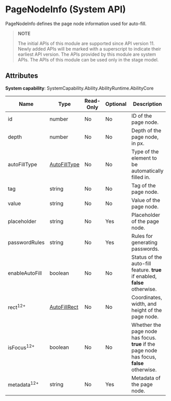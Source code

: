 # PageNodeInfo (System API)

<!--Kit: Ability Kit-->
<!--Subsystem: Ability-->
<!--Owner: @hanchen45-->
<!--Designer: @ccllee1-->
<!--Tester: @lixueqing513-->
<!--Adviser: @huipeizi-->

PageNodeInfo defines the page node information used for auto-fill.

> **NOTE**
> 
> The initial APIs of this module are supported since API version 11. Newly added APIs will be marked with a superscript to indicate their earliest API version.
> The APIs provided by this module are system APIs.
> The APIs of this module can be used only in the stage model.

## Attributes

**System capability**: SystemCapability.Ability.AbilityRuntime.AbilityCore

| Name       | Type                | Read-Only| Optional| Description                                                        |
| ----------- | -------------------- | ----| ---- | ------------------------------------------------------------ |
| id    | number               | No  | No  | ID of the page node.                              |
| depth    | number              | No  | No  | Depth of the page node, in px.                              |
| autoFillType    | [AutoFillType](js-apis-inner-application-autoFillType-sys.md)        | No  | No  | Type of the element to be automatically filled in.   |
| tag    | string              | No  | No  | Tag of the page node.                              |
| value    | string              | No  | No  | Value of the page node.                              |
| placeholder    | string              | No  | Yes  | Placeholder of the page node.                              |
| passwordRules    | string              | No  | Yes  | Rules for generating passwords.                              |
| enableAutoFill    | boolean              | No  | No  | Status of the auto-fill feature. **true** if enabled, **false** otherwise.           |
| rect<sup>12+</sup>    | [AutoFillRect](js-apis-inner-application-autoFillRect-sys.md) | No  | No  | Coordinates, width, and height of the page node. |
| isFocus<sup>12+</sup>    | boolean              | No  | No  | Whether the page node has focus. **true** if the page node has focus, **false** otherwise.  |
| metadata<sup>12+</sup>    | string              | No  | Yes  | Metadata of the page node.                              |
